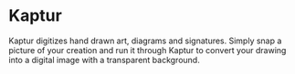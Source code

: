 # Kaptur
Kaptur digitizes hand drawn art, diagrams and signatures. 
Simply snap a picture of your creation and run it through Kaptur to convert your drawing into a digital image with a transparent background.



